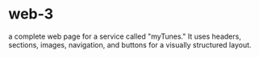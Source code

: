 # web-3
a complete web page for a service called "myTunes." It uses headers, sections, images, navigation, and buttons for a visually structured layout.
